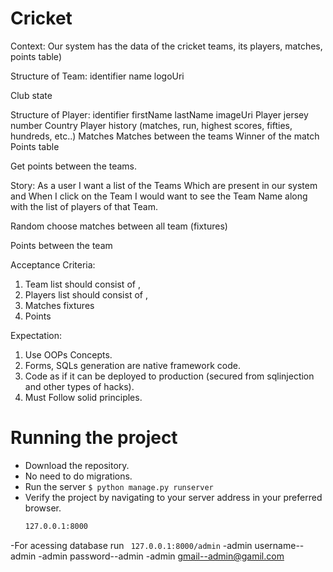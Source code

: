 # Cricket
 
Context: Our system has the data of the cricket teams, its players,
matches, points table)

Structure of Team:
identifier
name
logoUri

Club state

Structure of Player:
identifier
firstName
lastName
imageUri
Player jersey number
Country
Player history (matches, run, highest scores, fifties, hundreds, etc..)
Matches
Matches between the teams
Winner of the match
Points table

Get points between the teams.


Story: As a user I want a list of the Teams Which are present in our
system and When I click on the Team I would want to see the Team Name
along with the list of players of that Team.

Random choose matches between all team (fixtures)


Points between the team


Acceptance Criteria:
1. Team list should consist of <logo>, <Team Name>
2. Players list should consist of <image>, <lastName> <firstName>
3. Matches fixtures
4. Points



  Expectation:

1. Use OOPs Concepts.
2. Forms, SQLs generation are native framework code.
3. Code as if it can be deployed to production (secured from
sqlinjection and other types of hacks).
4. Must Follow solid principles.


# Running the project
  - Download the repository.
  - No need to do migrations.
  - Run the server
    ```$ python manage.py runserver```
  - Verify the project by navigating to your server address in your preferred browser.
    ```sh
    127.0.0.1:8000
  -For acessing database run
  ``` 127.0.0.1:8000/admin```
  -admin  username--admin
  -admin  password--admin
  -admin  gmail--admin@gamil.com
  



